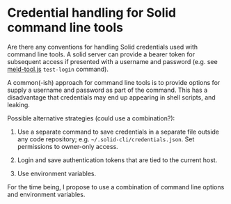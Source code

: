 # Credential handling for Solid command line tools

Are there any conventions for handling Solid credentials used with command line tools.  A solid server can provide a bearer token for subsequent access if presented with a username and password (e.g. see [meld-tool.js](/oerc-music/nin-remixer-public/blob/master/src/tools/meld_tool.js) `test-login` command).

A common(-ish) approach for command line tools is to provide options for supply a username and password as part of the command.  This has a disadvantage that credentials may end up appearing in shell scripts, and leaking.

Possible alternative strategies (could use a combination?):

1. Use a separate command to save credentials in a separate file outside any code repository; e.g. `~/.solid-cli/credentials.json`.  Set permissions to owner-only access.

2. Login and save authentication tokens that are tied to the current host.

3. Use environment variables.

For the time being, I propose to use a combination of command line options and environment variables.

